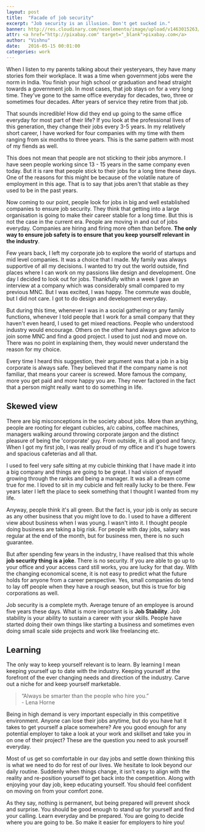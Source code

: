 ```yaml
---
layout: post
title:  "Facade of job security"
excerpt: "Job security is an illusion. Don't get sucked in."
banner: http://res.cloudinary.com/neoelemento/image/upload/v1463015263/blog/job-security-min.jpg
attr: <a href="http://pixabay.com" target="_blank">pixabay.com</a>
author: "Vishnu"
date:   2016-05-15 00:01:00
categories: work
---
```

When I listen to my parents talking about their yesteryears, they have many stories fom their workplace. It was a time when government jobs were the norm in India. You finish your high school or graduation and head straight towards a government job. In most cases, that job stays on for a very long time. They've gone to the same office everyday for decades, two, three or sometimes four decades. After years of service they retire from that job.

That sounds incredible! How did they end up going to the same office everyday for most part of their life? If you look at the professional lives of this generation, they change their jobs every 3-5 years. In my relatively short career, I have worked for four companies with my time with them ranging from six months to three years. This is the same pattern with most of my fiends as well.

This does not mean that people are not sticking to their jobs anymore. I have seen people working since 13 - 15 years in the same company even today. But it is rare that people stick to their jobs for a long time these days. One of the reasons for this might be because of the volatile nature of employment in this age. That is to say that jobs aren't that stable as they used to be in the past years.

Now coming to our point, people look for jobs in big and well established companies to ensure job security. They think that getting into a large organisation is going to make their career stable for a long time. But this is not the case in the current era. People are moving in and out of jobs everyday. Companies are hiring and firing more often than before. **The only way to ensure job safety is to ensure that you keep yourself relevant in the industry**.

Few years back, I left my corporate job to explore the world of startups and mid level companies. It was a choice that I made. My family was always supportive of all my decisions. I wanted to try out the world outside, find places where I can work on my passions like design and development. One day I decided to look out for jobs. Thankfully within a week I gave an interview at a company which was considerably small compared to my previous MNC. But I was excited, I was happy. The commute was double, but I did not care. I got to do design and development everyday.

But during this time, whenever I was in a social gathering or any family functions, whenever I told people that I work for a small company that they haven't even heard, I used to get mixed reactions. People who understood industry would encourage. Others on the other hand always gave advice to join some MNC and find a good project. I used to just nod and move on. There was no point in explaining them, they would never understand the reason for my choice.

Every time I heard this suggestion, their argument was that a job in a big corporate is always safe. They believed that if the company name is not familiar, that means your career is screwed. More famous the company, more you get paid and more happy you are. They never factored in the fact that a person might really want to do something in life.

## Skewed view
There are big misconceptions in the society about jobs. More than anything, people are rooting for elegant cubicles, a/c cabins, coffee machines, managers walking around throwing corporate jargon and the distinct pleasure of being the 'corporate' guy. From outside, it is all good and fancy. When I got my first job, I was really proud of my office and it's huge towers and spacious cafeterias and all that.

I used to feel very safe sitting at my cubicle thinking that I have made it into a big company and things are going to be great. I had vision of myself growing through the ranks and being a manager. It was all a dream come true for me. I loved to sit in my cubicle and felt really lucky to be there. Few years later I left the place to seek something that I thought I wanted from my life.

Anyway, people think it's all green. But the fact is, your job is only as secure as any other business that you might love to do. I used to have a different view about business when I was young. I wasn't into it. I thought people doing business are taking a big risk. For people with day jobs, salary was regular at the end of the month, but for business men, there is no such guarantee.

But after spending few years in the industry, I have realised that this whole **job security thing is a joke**. There is no security. If you are able to go up to your office and your access card still works, you are lucky for that day. With the changing economical scene, it is not easy to predict what the future holds for anyone from a career perspective. Yes, small companies do tend to lay off people when they have a rough season, but this is true for big corporations as well.

Job security is a complete myth. Average tenure of an employee is around five years these days. What is more important is is **Job Stability**. Job stability is your ability to sustain a career with your skills. People have started doing their own things like starting a business and sometimes even doing small scale side projects and work like freelancing etc.

## Learning
The only way to keep yourself relevant is to learn. By learning I mean keeping yourself up to date with the industry. Keeping yourself at the forefront of the ever changing needs and direction of the industry. Carve out a niche for and keep yourself marketable.

>“Always be smarter than the people who hire you.” 
<br >- Lena Horne

Being in high demand is very important especially in this competitive environment. Anyone can lose their jobs anytime, but do you have hat it takes to get yourself a place somewhere? Are you good enough for any potential employer to take a look at your work and skillset and take you in on one of their project? These are the question you need to ask yourself everyday.

Most of us get so comfortable in our day jobs and settle down thinking this is what we need to do for rest of our lives. We hesitate to look beyond our daily routine. Suddenly when things change, it isn't easy to align with the reality and re-position yourself to get back into the competition. Along with enjoying your day job, keep educating yourself. You should feel confident on moving on from your comfort zone.

As they say, nothing is permanent, but being prepared will prevent shock and surprise. You should be good enough to stand up for yourself and find your calling. Learn everyday and be prepared. You are going to decide where you are going to be. So make it easier for employers to hire you!